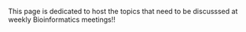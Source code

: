 This page is dedicated to host the topics that need to be discusssed at weekly Bioinformatics meetings!!
